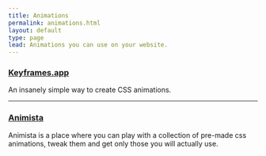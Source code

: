 ```yaml
---
title: Animations
permalink: animations.html
layout: default
type: page
lead: Animations you can use on your website.
---
```


### [Keyframes.app](https://keyframes.app)

An insanely simple way to create CSS animations.

---

### [Animista](http://animista.net)

Animista is a place where you can play with a collection of pre-made css animations, tweak them and get only those you will actually use.